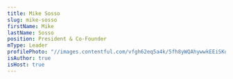 ```yaml
---
title: Mike Sosso
slug: mike-sosso
firstName: Mike
lastName: Sosso
position: President & Co-Founder
mType: Leader
profilePhoto: "//images.contentful.com/vfgh62eq5a4k/5fh8yWQAhywwkEEiSKoUoa/466ef0e58509f7fa15510fd8fbbf246e/pastor_mike__1_.jpg"
isAuthor: true
isHost: true
---
```

